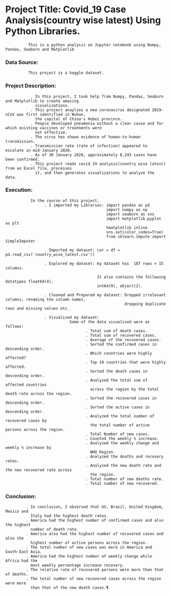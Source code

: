 # Project Title: Covid_19 Case Analysis(country wise latest) Using Python Libraries.
              This is a python analysis on Jupyter notebook using Numpy, Pandas, Seaborn and Matplotlib


### Data Source:
              This project is a kaggle dataset.


### Project Description: 
               . In this project, I took help from Numpy, Pandas, Seaborn and Matplotlib to create amazing 
                 visualizations.
               . This project anaylzes a new coronavirus designated 2019-nCoV was first identified in Wuhan, 
                 the capital of China's Hubei province.
               . People developed pneumonia without a clear cause and for which existing vaccines or treatments were 
                 not effective.
               . The virus has shown evidence of human-to-human transmission.
               . Transmission rate (rate of infection) appeared to escalate in mid-January 2020.
               . As of 30 January 2020, approximately 8,243 cases have been confirmed.
               . This project reads covid_19 analysis(country wise latest) from an Excel file, processes 
                 it, and then generates visualizations to analyze the data.
                     
### Execution: 
               In the course of this project, 
                     . I imported my Libraries: import pandas as pd
                                                import numpy as np
                                                import seaborn as sns
                                                import matplotlib.pyplot as plt
                                                %matplotlib inline
                                                sns.set(color_codes=True)
                                                from sklearn.impute import SimpleImputer
                                              
                     . Imported my dataset: car = df = pd.read_csv('country_wise_latest.csv'))
                    
                     . Explored my dataset: my dataset has  187 rows × 15 columns.

                                            It also contains the following datatypes float64(4), 
                                            int64(9), object(2).
                    
                     . Cleaned and Prepared my dataset: Dropped irrelevant columns, renaming the column names,
                                                        dropping duplicate rows and missing values etc.
                    
                     . Visualized my dataset: 
                                Some of the data visualized were as follows:
                                       . Total sum of death cases.
                                       . Total sum of recovered cases.
                                       . Average of the recovered cases.
                                       . Sorted the confirmed cases in descending order.
                                       . Which countries were highly affected?
                                       . Top 10 countries that were highly affected.
                                       . Sorted the death cases in descending order.
                                       . Analyzed the total sum of affected countries 
                                         across the region by the total death rate across the region.
                                       . Sorted the recovered cases in descending order.
                                       . Sorted the active cases in descending order.
                                       . Analyzed the total number of recovered cases by 
                                         the total number of active persons across the region.
                                       . Total Number of new cases.
                                       . Counted the weekly % increase.
                                       . Analyzed the weekly change and weekly % increase by 
                                         WHO Region.
                                       . Analyzed the deaths and recovery rates.  
                                       . Analyzed the new death rate and the new recovered rate across 
                                         the region.
                                       . Total number of new deaths rate.
                                       . Total number of new recovered.

### Conclusion: 
             . In conclusion, I observed that US, Brazil, United Kingdom, Mexico and 
               Italy had the highest death rates.
             . America had the highest number of confirmed cases and also the highest 
               number of death rate.
             . America also had the highest number of recovered cases and also the 
               highest number of active persons across the region.  
             . The total number of new cases was more in America and South-East Asia.
             . America had the highest number of weekly change while Africa had the 
               most weekly percentage increase recovery.
             . The relative rate of recovered persons were more than that of deaths.
             . The total number of new recovered cases across the region were more 
               than that of the new death cases.¶
